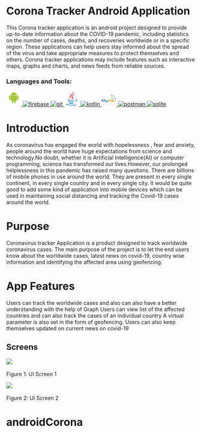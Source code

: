 # Corona Tracker Android Application
This Corona tracker  application is an android project designed to provide up-to-date information about the COVID-19 pandemic, including statistics on the number of cases, deaths, and recoveries worldwide or in a specific region. These applications can help users stay informed about the spread of the virus and take appropriate measures to protect themselves and others. Corona tracker applications may include features such as interactive maps, graphs and charts, and news feeds from reliable sources. 


<h3 align="left">Languages and Tools:</h3>
<p align="left"> <a href="https://developer.android.com" target="_blank" rel="noreferrer"> <img src="https://raw.githubusercontent.com/devicons/devicon/master/icons/android/android-original-wordmark.svg" alt="android" width="40" height="40"/> </a> <a href="https://firebase.google.com/" target="_blank" rel="noreferrer"> <img src="https://www.vectorlogo.zone/logos/firebase/firebase-icon.svg" alt="firebase" width="40" height="40"/> </a> <a href="https://git-scm.com/" target="_blank" rel="noreferrer"> <img src="https://www.vectorlogo.zone/logos/git-scm/git-scm-icon.svg" alt="git" width="40" height="40"/> </a> <a href="https://www.java.com" target="_blank" rel="noreferrer"> <img src="https://raw.githubusercontent.com/devicons/devicon/master/icons/java/java-original.svg" alt="java" width="40" height="40"/> </a> <a href="https://kotlinlang.org" target="_blank" rel="noreferrer"> <img src="https://www.vectorlogo.zone/logos/kotlinlang/kotlinlang-icon.svg" alt="kotlin" width="40" height="40"/> </a> <a href="https://www.mysql.com/" target="_blank" rel="noreferrer"> <img src="https://raw.githubusercontent.com/devicons/devicon/master/icons/mysql/mysql-original-wordmark.svg" alt="mysql" width="40" height="40"/> </a> <a href="https://postman.com" target="_blank" rel="noreferrer"> <img src="https://www.vectorlogo.zone/logos/getpostman/getpostman-icon.svg" alt="postman" width="40" height="40"/> </a> <a href="https://www.sqlite.org/" target="_blank" rel="noreferrer"> <img src="https://www.vectorlogo.zone/logos/sqlite/sqlite-icon.svg" alt="sqlite" width="40" height="40"/> </a> </p>

# Introduction

As coronavirus has engaged the world with hopelessness , fear and anxiety, people around the world
have huge expectations from science and technology.No doubt, whether it is Artificial
Intelligence(AI) or computer programming, science has transformed our lives.However, our
prolonged helplessness in this pandemic has raised many questions. There are billions of mobile
phones in use around the world. They are present in every single continent, in every single country
and in every single city. It would be quite good to add some kind of application into mobile devices
which can be used in maintaining social distancing and tracking the Covid-19 cases around the
world.

# Purpose

Coronavirus tracker Application is a product designed to track worldwide coronavirus cases. The
main purpose of the project is to let the end users know about the worldwide cases, latest news on
covid-19, country wise information and identifying the affected area using geofencing.

# App Features
Users can track the worldwide cases and also can also have a better understanding with the help of Graph
Users can view list of the affected countries and can also track the cases of an individual country
A virtual parameter is also set in the form of geofencing.
Users can also keep themselves updated on current news on covid-19


## Screens

<img src="https://user-images.githubusercontent.com/17925504/93864106-b3e2db80-fcc4-11ea-9850-090faba84799.png">

Figure 1: UI Screen 1 


<img src="https://user-images.githubusercontent.com/17925504/93865327-6f583f80-fcc6-11ea-9bed-4940bb979532.png">


Figure 2: UI Screen 2















# androidCorona
